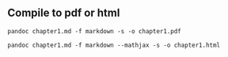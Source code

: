 ## Compile to pdf or html

```pandoc chapter1.md -f markdown -s -o chapter1.pdf```

```pandoc chapter1.md -f markdown --mathjax -s -o chapter1.html```

